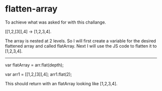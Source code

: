 # flatten-array

To achieve what was asked for with this challange.

[[1,2,[3]],4] -> [1,2,3,4]. 

The array is nested at 2 levels. So I will first create a variable for the desired flattened array and called flatArray. Next I will use the JS code to flatten it to [1,2,3,4].

----

var flatArray = arr.flat(depth);

var arr1 = [[1,2,[3]],4];
arr1.flat(2); 

This should return with an flatArray looking like [1,2,3,4].
